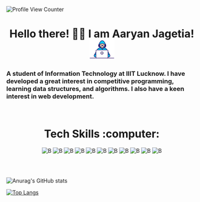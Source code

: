 <!-- # ajagetia2001 -->

![Profile View Counter](https://komarev.com/ghpvc/?username=ajagetia2001)


<h1 align="center">Hello there! 👋🏻 I am Aaryan Jagetia!  <img src="https://github.com/ajagetia2001/ajagetia2001/blob/main/Developer.gif" width="65px"></h1>

### A student of Information Technology at IIIT Lucknow. I have developed a great interest in competitive programming, learning data structures, and algorithms. I also have a keen interest in web development.

<br>

<div align="center">
  <h1>Tech Skills :computer: </h1>

![B](https://icongr.am/devicon/nodejs-original.svg?size=55&color=563d7c) ![B](https://icongr.am/devicon/mongodb-original.svg?size=55&color=563d7c) ![B](https://icongr.am/devicon/react-original.svg?size=55&color=563d7c) ![B](https://icongr.am/devicon/javascript-original.svg?size=55&color=563d7c) ![B](https://icongr.am/devicon/c-original.svg?size=55&color=563d7c) ![B](https://icongr.am/devicon/cplusplus-original.svg?size=55&color=563d7c) ![B](https://icongr.am/devicon/html5-original.svg?size=55&color=563d7c) ![B](https://icongr.am/devicon/css3-original.svg?size=55&color=563d7c) ![B](https://icongr.am/devicon/bootstrap-plain.svg?size=55&color=563d7c) ![B](https://icongr.am/devicon/git-original.svg?size=55&color=563d7c) ![B](https://icongr.am/octicons/mark-github.svg?size=55&color=949494)

  
</div>

<br>
<br>


<!-- ![GitHub Contributors Image](https://contrib.rocks/image?repo=Your_GitHub_Username/Your_GitHub_Repository_Name) -->


![Anurag's GitHub stats](https://github-readme-stats.vercel.app/api?username=ajagetia2001&theme=dark&show_icons=true)




[![Top Langs](https://github-readme-stats.vercel.app/api/top-langs/?username=ajagetia2001&theme=dark)](https://github.com/anuraghazra/github-readme-stats)



<!-- [![willianrod's wakatime stats](https://github-readme-stats.vercel.app/api/wakatime?username=ajagetia2001)](https://github.com/anuraghazra/github-readme-stats) -->



<!-- ![Your Repository's Stats](https://github-readme-stats.vercel.app/api/top-langs/?username=ajagetia2001&theme=dark) -->




